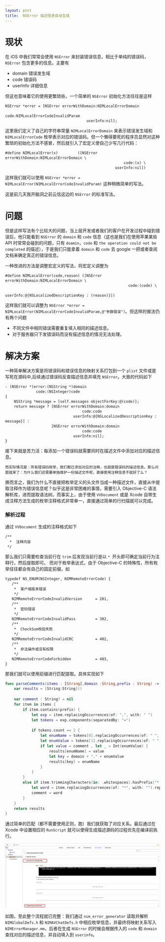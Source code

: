 ```yaml
---
layout: post
title:  NSError 描述信息自动生成
---
```


# 现状

在 iOS 中我们常常会使用 `NSError` 来封装错误信息，相比于单纯的错误码，`NSError` 包含更多的信息。主要有

* domain 错误发生域
* code 错误码
* userInfo 详细信息

但这也意味着它的使用更繁琐些，一个简单的 `NSError` 初始化方法往往是这样

```objc
NSError *error = [NSError errorWithDomain:NIMLocalErrorDomain
                                         code:NIMLocalErrorCodeInvalidParam
                                     userInfo:nil];
```

这里我们定义了自己的字符串常量 `NIMLocalErrorDomain` 来表示错误发生域和 `NIMLocalErrorCode` 枚举表示对应的错误码。但一个懒得要死的程序员显然对这种繁琐的初始化方法不感冒，然后就引入了宏定义使自己少写几行代码：

```objc
#define NIMLocalError(x)         ([NSError errorWithDomain:NIMLocalErrorDomain \
                                                      code:(x) \
                                                  userInfo:nil])
```

这样我们就可以使用 `NSError *error = NIMLocalError(NIMLocalErrorCodeInvalidParam)` 这种稍微简单的写法。

这是前几天我开脑洞之前云信这边的 `NSError` 的标准写法。


# 问题

但是这样写法有个比较大的问题，当上层开发或者我们的客户在开发过程中碰到错误后，他只能看到 `NSError` 的 `domain` 和 `code` 信息（这也是我们在使用苹果某些 API 时常常会碰到的问题，只有 `doamin`，`code` 和 `the operation could not be completed` 的描述），于是我们只能拿着 `domain` 和 `code` 去 google 一把或者查阅文档来确定真正的错误信息。

一种改进的方法是调整宏定义的写法，将宏定义调整为

```objc
#define NIMLocalError(code,reason) ([NSError errorWithDomain:NIMLocalErrorDomain \
                                                        code:(code) \
                                                    userInfo:@{NSLocalizedDescriptionKey : (reason)}])
```

这样我们就可以调整为 `NSError *error = NIMLocalError(NIMLocalErrorCodeInvalidParam,@"参数错误")`。但这样的做法仍有两个问题

* 不同文件中相同错误需要重复填入相同的描述信息。
* 对于服务器只下发错误码而没有描述信息的情况无法处理。

# 解决方案

一种简单解决方案是将错误码和错误信息的映射关系打包到一个 `plist` 文件或是写死在源码中,后续通过错误码反查描述信息并填充 `NSError`。大致的代码如下

```objc
- (NSError *)error:(NSString *)domain
              code:(NSInteger)code
{
    NSString *message = [self.messages objectForKey:@(code)];
    return message ? [NSError errorWithDomain:domain
                                   code:code
                               userInfo:@{NSLocalizedDescriptionKey : message}] :
                     [NSError errorWithDomain:domain
                                   code:code
                               userInfo:nil];          
}
```

接下来就是苦力活：每添加一个错误码就需要同时在描述文件中添加对应的描述信息。

`而实际情况是：所有错误码枚举，我们都已添加对应的注释，也就是错误码的描述信息。那么问题就来了：为什么我们还需要单独维护一份描述文件呢，直接使用注释信息不就好了么？`

换而言之，我们为什么不直接把枚举定义的头文件当成一种描述文件，直接从中提取注释作为错误信息呢？似乎这是非常困难的事情，需要引入 Objective-C 语法解析库，进而提取语法树。而事实上，由于使用 `VVDocument` 或是 Xcode 自带生成注释方法生成的枚举注释格式非常单一，直接通过简单的行扫描就可以完成。

### 解析过程

通过 `VVDocument` 生成的注释格式如下

```objc
/**
  *  注释内容
 */
 ```
那么我们只需要检查当前行在 `trim` 后发现当前行是以 `* `开头即可确定当前行为注释行，然后提取即可。
而对于枚举表达式，由于 Objective-C 的特殊性，所有枚举往往都会有自己的固定前缀，如
 
 ```objc
 typedef NS_ENUM(NSInteger, NIMRemoteErrorCode) {
    /**
     *  客户端版本错误
     */
    NIMRemoteErrorCodeInvalidVersion      = 201,
    /**
     *  密码错误
     */
    NIMRemoteErrorCodeInvalidPass         = 302,
    /**
     *  CheckSum校验失败
     */
    NIMRemoteErrorCodeInvalidCRC          = 402,
    /**
     *  非法操作或没有权限
     */
    NIMRemoteErrorCodeForbidden           = 403,
}
```

那我们就可以使用前缀进行匹配提取。具体实现如下

```swift
func parseComments(items : [String],domain :String,prefix : String) -> [String:String] {
    var results = [String:String]()
    
    var comment : String? = nil
    for item in items {
        if item.contains(prefix) {
            let exp = item.replacingOccurrences(of: ",", with: " ")
            let tokens = exp.components(separatedBy: "=")

            if tokens.count == 2 {
                let enumName = tokens[0].replacingOccurrences(of: " ", with: "")
                let enumValue = tokens[1].replacingOccurrences(of: " ", with: "")
                if let value = comment , let _ = Int(enumValue) {
                    results[enumName] = value
                    let key = domain + "." + enumValue
                    results[key] = enumName
                }
            }
        }
        else if item.trimmingCharacters(in: .whitespaces).hasPrefix("* ") {
            let word = item.replacingOccurrences(of: "*", with: "").replacingOccurrences(of: " ", with: "")
            comment = word
        }
    }
    return results
}
```
通过简单的匹配（都不需要使用正则，跑）我们就获取了对应关系。最后通过在 Xcode 中设置相应的 `RunScript` 就可以使得生成描述源码的过程优先在编译前执行。

![](/images/xcrunscript.jpg)

如图，至此整个流程就已完整：我们通过 `nim_error_generator` 读取并解析 `NIMGlobalDefs.h` 和 `NIMAVChatDefs.h` 中相应枚举信息，并最终将映射关系写入 `NIMErrorManager.mm`，后者在生成 `NSError` 的时候会根据传入的 `code` 和 `domain` 查找对应的描述信息，并自动填入到 `userinfo`。




